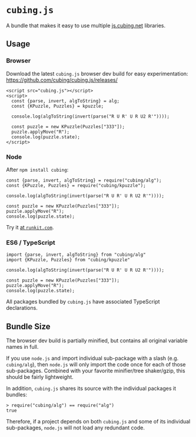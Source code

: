 # `cubing.js`

A bundle that makes it easy to use multiple
[js.cubing.net](https://js.cubing.net) libraries.

## Usage

### Browser

Download the latest `cubing.js` browser dev build for easy experimentation:
https://github.com/cubing/cubing.js/releases/

    <script src="cubing.js"></script>
    <script>
      const {parse, invert, algToString} = alg;
      const {KPuzzle, Puzzles} = kpuzzle;

      console.log(algToString(invert(parse("R U R' U R U2 R'"))));

      const puzzle = new KPuzzle(Puzzles["333"]);
      puzzle.applyMove("R");
      console.log(puzzle.state);
    </script>

### Node

After `npm install cubing`:

    const {parse, invert, algToString} = require("cubing/alg");
    const {KPuzzle, Puzzles} = require("cubing/kpuzzle");

    console.log(algToString(invert(parse("R U R' U R U2 R'"))));

    const puzzle = new KPuzzle(Puzzles["333"]);
    puzzle.applyMove("R");
    console.log(puzzle.state);

Try it [at `runkit.com`](https://runkit.com/embed/jj71d1c08sta).

### ES6 / TypeScript

    import {parse, invert, algToString} from "cubing/alg"
    import {KPuzzle, Puzzles} from "cubing/kpuzzle"

    console.log(algToString(invert(parse("R U R' U R U2 R'"))));

    const puzzle = new KPuzzle(Puzzles["333"]);
    puzzle.applyMove("R");
    console.log(puzzle.state);

All packages bundled by `cubing.js` have associated TypeScript declarations.

## Bundle Size

The browser dev build is partially minified, but contains all original variable
names in full.

If you use `node.js` and import individual sub-package with a slash (e.g.
`cubing/alg`), then `node.js` will only import the code once for each of those
sub-packages. Combined with your favorite minifier/tree shaker/gzip, this should
be fairly lightweight.

In addition, `cubing.js` shares its source with the individual packages it bundles:

    > require("cubing/alg") == require("alg")
    true

Therefore, if a project depends on both `cubing.js` and some of its individual
sub-packages, `node.js` will not load any redundant code.
